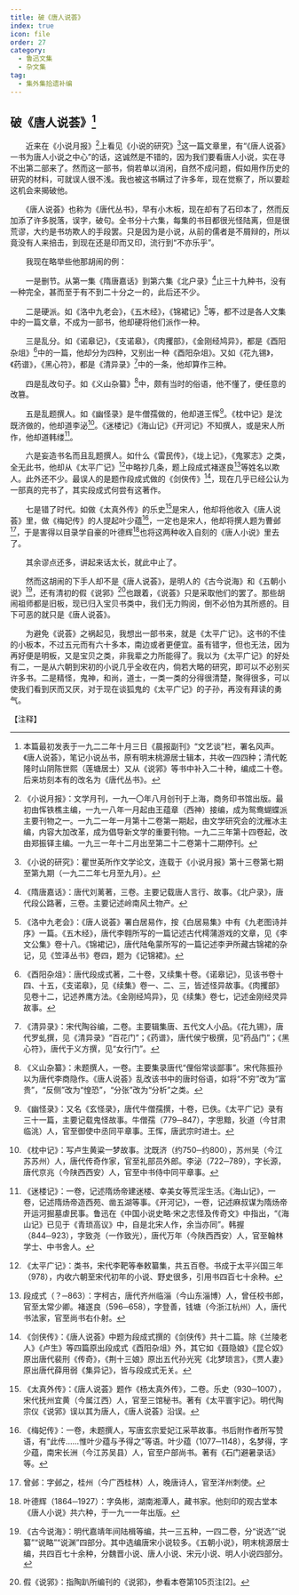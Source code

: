 ```yaml
---
title: 破《唐人说荟》
index: true
icon: file
order: 27
category:
  - 鲁迅文集
  - 杂文集
tag:  
  - 集外集拾遗补编
---
```


## 破《唐人说荟》[^1]

　　近来在《小说月报》[^2]上看见《小说的研究》[^3]这一篇文章里，有“《唐人说荟》一书为唐人小说之中心”的话，这诚然是不错的，因为我们要看唐人小说，实在寻不出第二部来了。然而这一部书，倘若单以消闲，自然不成问题，假如用作历史的研究的材料，可就误人很不浅。我也被这书瞒过了许多年，现在觉察了，所以要趁这机会来揭破他。

　　《唐人说荟》也称为《唐代丛书》，早有小木板，现在却有了石印本了，然而反加添了许多脱落，误字，破句。全书分十六集，每集的书目都很光怪陆离，但是很荒谬，大约是书坊欺人的手段罢。只是因为是小说，从前的儒者是不屑辩的，所以竟没有人来掊击，到现在还是印而又印，流行到“不亦乐乎”。

　　我现在略举些他那胡闹的例：

　　一是删节。从第一集《隋唐嘉话》到第六集《北户录》[^4]止三十九种书，没有一种完全，甚而至于有不到二十分之一的，此后还不少。

　　二是硬派。如《洛中九老会》，《五木经》，《锦裙记》[^5]等，都不过是各人文集中的一篇文章，不成为一部书，他却硬将他们派作一种。

　　三是乱分。如《诺皋记》，《支诺皋》，《肉攫部》，《金刚经鸠异》，都是《酉阳杂俎》[^6]中的一篇，他却分为四种，又别出一种《酉阳杂俎》。又如《花九锡》，《药谱》，《黑心符》，都是《清异录》[^7]中的一条，他却算作三种。

　　四是乱改句子。如《义山杂纂》[^8]中，颇有当时的俗语，他不懂了，便任意的改篡。

　　五是乱题撰人。如《幽怪录》是牛僧孺做的，他却道王恽[^9]。《枕中记》是沈既济做的，他却道李泌[^10]。《迷楼记》《海山记》《开河记》不知撰人，或是宋人所作，他却道韩缕[^11]。

　　六是妄造书名而且乱题撰人。如什么《雷民传》，《垅上记》，《鬼冢志》之类，全无此书，他却从《太平广记》[^12]中略抄几条，题上段成式褚遂良[^13]等姓名以欺人。此外还不少。最误人的是题作段成式做的《剑侠传》[^14]，现在几乎已经公认为一部真的完书了，其实段成式何尝有这著作。

　　七是错了时代。如做《太真外传》的乐史[^15]是宋人，他却将他收入《唐人说荟》里，做《梅妃传》的人提起叶少蕴[^16]，一定也是宋人，他却将撰人题为曹邺[^17]，于是害得以目录学自豪的叶德辉[^18]也将这两种收入自刻的《唐人小说》里去了。

　　其余谬点还多，讲起来话太长，就此中止了。

　　然而这胡闹的下手人却不是《唐人说荟》，是明人的《古今说海》和《五朝小说》[^19]，还有清初的假《说郛》[^20]也跟着，《说荟》只是采取他们的罢了。那些胡闹祖师都是旧板，现已归入宝贝书类中，我们无力购阅，倒不必怕为其所惑的。目下可恶的就只是《唐人说荟》。

　　为避免《说荟》之祸起见，我想出一部书来，就是《太平广记》。这书的不佳的小板本，不过五元而有六十多本，南边或者更便宜。虽有错字，但也无法，因为再好便是明板，又是宝贝之类，非我辈之力所能得了。我以为《太平广记》的好处有二，一是从六朝到宋初的小说几乎全收在内，倘若大略的研究，即可以不必别买许多书。二是精怪，鬼神，和尚，道士，一类一类的分得很清楚，聚得很多，可以使我们看到厌而又厌，对于现在谈狐鬼的《太平广记》的子孙，再没有拜读的勇气。

【注释】

[^1]:本篇最初发表于一九二二年十月三日《晨报副刊》“文艺谈”栏，署名风声。《唐人说荟》，笔记小说丛书，原有明末桃源居士辑本，共收一四四种；清代乾隆时山阴陈世熙（莲塘居士）又从《说郛》等书中补入二十种，编成二十卷。后来坊刻本有的改名为《唐代丛书》。

[^2]:《小说月报》：文学月刊，一九一〇年八月创刊于上海，商务印书馆出版。最初由恽铁樵主编，一九一八年一月起由王蕴章（西神）接编，成为鸳鸯蝴蝶派主要刊物之一。一九二一年一月第十二卷第一期起，由文学研究会的沈雁冰主编，内容大加改革，成为倡导新文学的重要刊物。一九二三年第十四卷起，改由郑振铎主编。一九三一年十二月出至第二十二卷第十二期停刊。

[^3]:《小说的研究》：瞿世英所作文学论文，连载于《小说月报》第十三卷第七期至第九期（一九二二年七月至九月）。

[^4]:《隋唐嘉话》：唐代刘蓠著，三卷。主要记载唐人言行、故事。《北户录》，唐代段公路著，三卷。主要记述岭南风土物产。

[^5]:《洛中九老会》：《唐人说荟》署白居易作，按《白居易集》中有《九老图诗并序》一篇。《五木经》，唐代李翱所写的一篇记述古代樗蒲游戏的文章，见《李文公集》卷十八。《锦裙记》，唐代陆龟蒙所写的一篇记述李尹所藏古锦裙的杂记，见《笠泽丛书》卷四，题为《记锦裙》。

[^6]:《酉阳杂俎》：唐代段成式著，二十卷，又续集十卷。《诺皋记》，见该书卷十四、十五，《支诺皋》，见《续集》卷一、二、三，皆述怪异故事。《肉攫部》见卷十二，记述养鹰方法。《金刚经鸠异》，见《续集》卷七，记述金刚经灵异故事。

[^7]:《清异录》：宋代陶谷编，二卷。主要辑集唐、五代文人小品。《花九锡》，唐代罗虬撰，见《清异录》“百花门”；《药谱》，唐代侯宁极撰，见“药品门”；《黑心符》，唐代于义方撰，见“女行门”。

[^8]:《义山杂纂》：未题撰人，一卷。主要集录唐代“俚俗常谈鄙事”。宋代陈振孙以为唐代李商隐作。《唐人说荟》乱改该书中的唐时俗语，如将“不穷”改为“富贵”，“反侧”改为“惶恐”，“分张”改为“分析”之类。

[^9]:《幽怪录》：又名《玄怪录》，唐代牛僧孺撰，十卷，已佚。《太平广记》录有三十一篇，主要记载鬼怪故事。牛僧孺（779─847），字思黯，狄道（今甘肃临洮）人，官至御使中丞同平章事。王恽，唐武宗时进士。

[^10]:《枕中记》：写卢生黄粱一梦故事。沈既济（约750─约800），苏州吴（今江苏苏州）人，唐代传奇作家，官至礼部员外郎。李泌（722─789），字长源，唐代京兆（今陕西西安）人，官至中书侍中同平章事。

[^11]:《迷楼记》：一卷，记述隋炀帝建迷楼、幸美女等荒淫生活。《海山记》，一卷，记述隋炀帝造西苑、凿五湖等事。《开河记》，一卷，记述麻叔谋为隋炀帝开运河掘墓虐民事。鲁迅在《中国小说史略·宋之志怪及传奇文》中指出，“《海山记》已见于《青琐高议》中，自是北宋人作，余当亦同”。韩握（844─923），字致尧（一作致光），唐代万年（今陕西西安）人，官至翰林学士、中书舍人。

[^12]:《太平广记》：类书，宋代李靶等奉敕纂集，共五百卷。书成于太平兴国三年（978），内收六朝至宋代初年的小说、野史很多，引用书四百七十余种。

[^13]:段成式（？─863）：字柯古，唐代齐州临淄（今山东淄博）人，曾任校书郎，官至太常少卿。褚遂良（596─658），字登善，钱塘（今浙江杭州）人，唐代书法家，官至尚书右仆射。

[^14]:《剑侠传》：《唐人说荟》中题为段成式撰的《剑侠传》共十二篇。除《兰陵老人》《卢生》等四篇原出段成式《酉阳杂俎》外，其它如《聂隐娘》《昆仑奴》原出唐代裴刑《传奇》，《荆十三娘》原出五代孙光宪《北梦琐言》，《贾人妻》原出唐代薛用弱《集异记》，皆与段成式无关。

[^15]:《太真外传》：《唐人说荟》题作《杨太真外传》，二卷。乐史（930─1007），宋代抚州宜黄（今属江西）人，官至三馆秘书。著有《太平寰宇记》。明代陶宗仪《说郛》误以其为唐人，《唐人说荟》沿误。

[^16]:《梅妃传》：一卷，未题撰人，写唐玄宗爱妃江采苹故事。书后附作者所写赞语，有“此传……惟叶少蕴与予得之”等语。叶少蕴（1077─1148），名梦得，字少蕴，南宋长洲（今江苏吴县）人，官至户部尚书。著有《石门避暑录话》等。

[^17]:曾邺：字邺之，桂州（今广西桂林）人，晚唐诗人，官至洋州刺使。

[^18]:叶德辉（1864─1927）：字奂彬，湖南湘潭人，藏书家。他刻印的观古堂本《唐人小说》共六种，于一九一一年出版。

[^19]:《古今说海》：明代嘉靖年间陆楫等编，共一三五种，一四二卷，分“说选”“说纂”“说略”“说渊”四部分。其中选编唐宋小说较多。《五朝小说》，明末桃源居士编，共四百七十余种，分魏晋小说、唐人小说、宋元小说、明人小说四部分。

[^20]:假《说郛》：指陶趴所编刊的《说郛》，参看本卷第105页注[2]。
